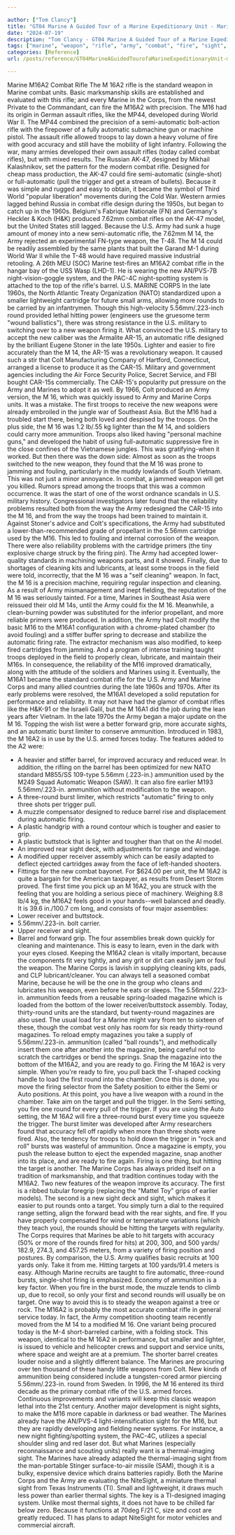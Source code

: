 ```yaml
---

author: ["Tom Clancy"]
title: "GT04 Marine A Guided Tour of a Marine Expeditionary Unit - Marine_split_036.html"
date: "2024-07-19"
description: "Tom Clancy - GT04 Marine A Guided Tour of a Marine Expeditionary Unit"
tags: ["marine", "weapon", "rifle", "army", "combat", "fire", "sight", "new", "round", "troop", "firing", "ammunition", "corp", "automatic", "magazine", "one", "burst", "target", "unit", "today", "trigger", "barrel", "cartridge", "also", "standard"]
categories: [Reference]
url: /posts/reference/GT04MarineAGuidedTourofaMarineExpeditionaryUnit-marinesplit036html

---
```



Marine
M16A2 Combat Rifle
The M 16A2 rifle is the standard weapon in Marine combat units. Basic marksmanship skills are established and evaluated with this rifle; and every Marine in the Corps, from the newest Private to the Commandant, can fire the M16A2 with precision. The M16 had its origin in German assault rifles, like the MP44, developed during World War II. The MP44 combined the precision of a semi-automatic bolt-action rifle with the firepower of a fully automatic submachine gun or machine pistol. The assault rifle allowed troops to lay down a heavy volume of fire with good accuracy and still have the mobility of light infantry.
Following the war, many armies developed their own assault rifles (today called combat rifles), but with mixed results. The Russian AK-47, designed by Mikhail Kalashnikov, set the pattern for the modern combat rifle. Designed for cheap mass production, the AK-47 could fire semi-automatic (single-shot) or full-automatic (pull the trigger and get a stream of bullets). Because it was simple and rugged and easy to obtain, it became the symbol of Third World "popular liberation" movements during the Cold War. Western armies lagged behind Russia in combat rifle design during the 1950s, but began to catch up in the 1960s. Belgium's Fabrique Nationale (FN) and Germany's Heckler & Koch (H&K) produced 7.62mm combat rifles on the AK-47 model, but the United States still lagged. Because the U.S. Army had sunk a huge amount of money into a new semi-automatic rifle, the 7.62mm M 14, the Army rejected an experimental FN-type weapon, the T-48. The M 14 could be readily assembled by the same plants that built the Garand M-1 during World War II while the T-48 would have required massive industrial retooling.
A 26th MEU (SOC) Marine test-fires an M16A2 combat rifle in the hangar bay of the USS Wasp (LHD-1). He is wearing the new AN/PVS-7B night-vision-goggle system, and the PAC-4C night-spotting system is attached to the top of the rifle's barrel.
U.S. MARINE CORPS
In the late 1960s, the North Atlantic Treaty Organization (NATO) standardized upon a smaller lightweight cartridge for future small arms, allowing more rounds to be carried by an infantrymen. Though this high-velocity 5.56mm/.223-inch round provided lethal hitting power (engineers use the gruesome term "wound ballistics"), there was strong resistance in the U.S. military to switching over to a new weapon firing it. What convinced the U.S. military to accept the new caliber was the Armalite AR-15, an automatic rifle designed by the brilliant Eugene Stoner in the late 1950s. Lighter and easier to fire accurately than the M 14, the AR-15 was a revolutionary weapon. It caused such a stir that Colt Manufacturing Company of Hartford, Connecticut, arranged a license to produce it as the CAR-15. Military and government agencies including the Air Force Security Police, Secret Service, and FBI bought CAR-15s commercially. The CAR-15's popularity put pressure on the Army and Marines to adopt it as well. By 1966, Colt produced an Army version, the M 16, which was quickly issued to Army and Marine Corps units. It was a mistake.
The first troops to receive the new weapons were already embroiled in the jungle war of Southeast Asia. But the M16 had a troubled start there, being both loved and despised by the troops. On the plus side, the M 16 was 1.2 Ib/.55 kg lighter than the M 14, and soldiers could carry more ammunition. Troops also liked having "personal machine guns," and developed the habit of using full-automatic suppressive fire in the close confines of the Vietnamese jungles. This was gratifying-when it worked. But then there was the down side: Almost as soon as the troops switched to the new weapon, they found that the M 16 was prone to jamming and fouling, particularly in the muddy lowlands of South Vietnam. This was not just a minor annoyance. In combat, a jammed weapon will get you killed. Rumors spread among the troops that this was a common occurrence. It was the start of one of the worst ordnance scandals in U.S. military history.
Congressional investigators later found that the reliability problems resulted both from the way the Army redesigned the CAR-15 into the M 16, and from the way the troops had been trained to maintain it. Against Stoner's advice and Colt's specifications, the Army had substituted a lower-than-recommended grade of propellant in the 5.56mm cartridge used by the M16. This led to fouling and internal corrosion of the weapon. There were also reliability problems with the cartridge primers (the tiny explosive charge struck by the firing pin). The Army had accepted lower-quality standards in machining weapons parts, and it showed. Finally, due to shortages of cleaning kits and lubricants, at least some troops in the field were told, incorrectly, that the M 16 was a "self cleaning" weapon. In fact, the M 16 is a precision machine, requiring regular inspection and cleaning. As a result of Army mismanagement and inept fielding, the reputation of the M 16 was seriously tainted. For a time, Marines in Southeast Asia were reissued their old M 14s, until the Army could fix the M 16.
Meanwhile, a clean-burning powder was substituted for the inferior propellant, and more reliable primers were produced. In addition, the Army had Colt modify the basic M16 to the M16A1 configuration with a chrome-plated chamber (to avoid fouling) and a stiffer buffer spring to decrease and stabilize the automatic firing rate. The extractor mechanism was also modified, to keep fired cartridges from jamming. And a program of intense training taught troops deployed in the field to properly clean, lubricate, and maintain their M16s. In consequence, the reliability of the M16 improved dramatically, along with the attitude of the soldiers and Marines using it. Eventually, the M16A1 became the standard combat rifle for the U.S. Army and Marine Corps and many allied countries during the late 1960s and 1970s. After its early problems were resolved, the M16A1 developed a solid reputation for performance and reliability. It may not have had the glamor of combat rifles like the H&K-91 or the Israeli Galil, but the M 16A1 did the job during the lean years after Vietnam.
In the late 1970s the Army began a major update on the M 16. Topping the wish list were a better forward grip, more accurate sights, and an automatic burst limiter to conserve ammunition. Introduced in 1983, the M 16A2 is in use by the U.S. armed forces today. The features added to the A2 were:
* A heavier and stiffer barrel, for improved accuracy and reduced wear. In addition, the rifling on the barrel has been optimized for new NATO standard M855/SS 109-type 5.56mm (.223-in.) ammunition used by the M249 Squad Automatic Weapon (SAW). It can also fire earlier M193 5.56mm/.223-in. ammunition without modification to the weapon.
* A three-round burst limiter, which restricts "automatic" firing to only three shots per trigger pull.
* A muzzle compensator designed to reduce barrel rise and displacement during automatic firing.
* A plastic handgrip with a round contour which is tougher and easier to grip.
* A plastic buttstock that is lighter and tougher than that on the Al model.
* An improved rear sight deck, with adjustments for range and windage.
* A modified upper receiver assembly which can be easily adapted to deflect ejected cartridges away from the face of left-handed shooters.
* Fittings for the new combat bayonet.
For $624.00 per unit, the M 16A2 is quite a bargain for the American taxpayer, as results from Desert Storm proved.
The first time you pick up an M 16A2, you are struck with the feeling that you are holding a serious piece of machinery. Weighing 8.8 lb/4 kg, the M16A2 feels good in your hands--well balanced and deadly. It is 39.6 in./100.7 cm long, and consists of four major assemblies:
* Lower receiver and buttstock.
* 5.56mm/.223-in. bolt carrier.
* Upper receiver and sight.
* Barrel and forward grip.
The four assemblies break down quickly for cleaning and maintenance. This is easy to learn, even in the dark with your eyes closed. Keeping the M16A2 clean is vitally important, because the components fit very tightly, and any grit or dirt can easily jam or foul the weapon. The Marine Corps is lavish in supplying cleaning kits, pads, and CLP lubricant/cleaner. You can always tell a seasoned combat Marine, because he will be the one in the group who cleans and lubricates his weapon, even before he eats or sleeps.
The 5.56mm/.223-in. ammunition feeds from a reusable spring-loaded magazine which is loaded from the bottom of the lower receiver/buttstock assembly. Today, thirty-round units are the standard, but twenty-round magazines are also used. The usual load for a Marine might vary from ten to sixteen of these, though the combat vest only has room for six ready thirty-round magazines. To reload empty magazines you take a supply of 5.56mm/.223-in. ammunition (called "ball rounds"), and methodically insert them one after another into the magazine, being careful not to scratch the cartridges or bend the springs. Snap the magazine into the bottom of the M16A2, and you are ready to go.
Firing the M 16A2 is very simple. When you're ready to fire, you pull back the T-shaped cocking handle to load the first round into the chamber. Once this is done, you move the firing selector from the Safety position to either the Semi or Auto positions. At this point, you have a live weapon with a round in the chamber. Take aim on the target and pull the trigger. In the Semi setting, you fire one round for every pull of the trigger. If you are using the Auto setting, the M 16A2 will fire a three-round burst every time you squeeze the trigger. The burst limiter was developed after Army researchers found that accuracy fell off rapidly when more than three shots were fired. Also, the tendency for troops to hold down the trigger in "rock and roll" bursts was wasteful of ammunition. Once a magazine is empty, you push the release button to eject the expended magazine, snap another into its place, and are ready to fire again.
Firing is one thing, but hitting the target is another. The Marine Corps has always prided itself on a tradition of marksmanship, and that tradition continues today with the M16A2. Two new features of the weapon improve its accuracy. The first is a ribbed tubular foregrip (replacing the "Mattel Toy" grips of earlier models). The second is a new sight deck and sight, which makes it easier to put rounds onto a target. You simply turn a dial to the required range setting, align the forward bead with the rear sights, and fire. If you have properly compensated for wind or temperature variations (which they teach you), the rounds should be hitting the targets with regularity. The Corps requires that Marines be able to hit targets with accuracy (50% or more of the rounds fired for hits) at 200, 300, and 500 yards/ 182.9, 274.3, and 457.25 meters, from a variety of firing position and postures. By comparison, the U.S. Army qualifies basic recruits at 100 yards only. Take it from me. Hitting targets at 100 yards/91.4 meters is easy. Although Marine recruits are taught to fire automatic, three-round bursts, single-shot firing is emphasized. Economy of ammunition is a key factor. When you fire in the burst mode, the muzzle tends to climb up, due to recoil, so only your first and second rounds will usually be on target. One way to avoid this is to steady the weapon against a tree or rock.
The M16A2 is probably the most accurate combat rifle in general service today. In fact, the Army competition shooting team recently moved from the M 14 to a modified M 16. One variant being procured today is the M-4 short-barreled carbine, with a folding stock. This weapon, identical to the M 16A2 in performance, but smaller and lighter, is issued to vehicle and helicopter crews and support and service units, where space and weight are at a premium. The shorter barrel creates louder noise and a slightly different balance. The Marines are procuring over ten thousand of these handy little weapons from Colt. New kinds of ammunition being considered include a tungsten-cored armor piercing 5.56mm/.223-in. round from Sweden. In 1996, the M 16 entered its third decade as the primary combat rifle of the U.S. armed forces. Continuous improvements and variants will keep this classic weapon lethal into the 21st century.
Another major development is night sights, to make the M16 more capable in darkness or bad weather. The Marines already have the AN/PVS-4 light-intensification sight for the M16, but they are rapidly developing and fielding newer systems. For instance, a new night fighting/spotting system, the PAC-4C, utilizes a special shoulder sling and red laser dot. But what Marines (especially reconnaissance and scouting units) really want is a thermal-imaging sight. The Marines have already adapted the thermal-imaging sight from the man-portable Stinger surface-to-air missile (SAM), though it is a bulky, expensive device which drains batteries rapidly. Both the Marine Corps and the Army are evaluating the NiteSight, a miniature thermal sight from Texas Instruments (TI). Small and lightweight, it draws much less power than earlier thermal sights. The key is a TI-designed imaging system. Unlike most thermal sights, it does not have to be chilled far below zero. Because it functions at 70deg F/21 C, size and cost are greatly reduced. TI has plans to adapt NiteSight for motor vehicles and commercial aircraft.
